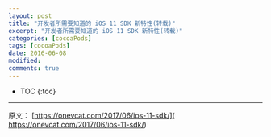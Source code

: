 ```yaml
---
layout: post
title: "开发者所需要知道的 iOS 11 SDK 新特性(转载)"
excerpt: "开发者所需要知道的 iOS 11 SDK 新特性(转载)"
categories: [cocoaPods]
tags: [cocoaPods]
date: 2016-06-08 
modified: 
comments: true
---
```


* TOC
{:toc}
---

原文： [https://onevcat.com/2017/06/ios-11-sdk/]( https://onevcat.com/2017/06/ios-11-sdk/)




